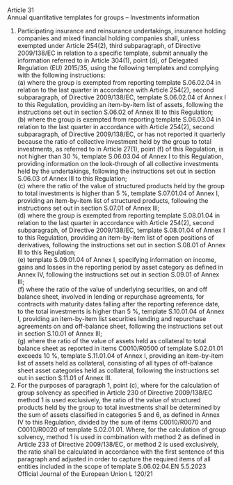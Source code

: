  
Article 31  
Annual quantitative templates for groups – Investments information  
1. Participating insurance and reinsurance undertakings, insurance holding companies and mixed financial holding 
companies shall, unless exempted under Article 254(2), third subparagraph, of Directive 2009/138/EC in relation to a 
specific template, submit annually the information referred to in Article 304(1), point (d), of Delegated Regulation (EU) 
2015/35, using the following templates and complying with the following instructions:  
(a) where the group is exempted from reporting template S.06.02.04 in relation to the last quarter in accordance with 
Article 254(2), second subparagraph, of Directive 2009/138/EC, template S.06.02.04 of Annex I to this Regulation, 
providing an item-by-item list of assets, following the instructions set out in section S.06.02 of Annex III to this 
Regulation;  
(b) where the group is exempted from reporting template S.06.03.04 in relation to the last quarter in accordance with 
Article 254(2), second subparagraph, of Directive 2009/138/EC, or has not reported it quarterly because the ratio of 
collective investment held by the group to total investments, as referred to in Article 27(1), point (f) of this 
Regulation, is not higher than 30 %, template S.06.03.04 of Annex I to this Regulation, providing information 
on the look-through of all collective investments held by the undertakings, following the instructions set out in 
section S.06.03 of Annex III to this Regulation;  
(c) where the ratio of the value of structured products held by the group to total investments is higher than 5 %, 
template S.07.01.04 of Annex I, providing an item-by-item list of structured products, following the instructions set 
out in section S.07.01 of Annex III;  
(d) where the group is exempted from reporting template S.08.01.04 in relation to the last quarter in accordance with 
Article 254(2), second subparagraph, of Directive 2009/138/EC, template S.08.01.04 of Annex I to this Regulation, 
providing an item-by-item list of open positions of derivatives, following the instructions set out in section S.08.01 
of Annex III to this Regulation;  
(e) template S.09.01.04 of Annex I, specifying information on income, gains and losses in the reporting period by asset 
category as defined in Annex IV, following the instructions set out in section S.09.01 of Annex III;  
(f) where the ratio of the value of underlying securities, on and off balance sheet, involved in lending or repurchase 
agreements, for contracts with maturity dates falling after the reporting reference date, to the total investments is 
higher than 5 %, template S.10.01.04 of Annex I, providing an item-by-item list securities lending and repurchase 
agreements on and off-balance sheet, following the instructions set out in section S.10.01 of Annex III;  
(g) where the ratio of the value of assets held as collateral to total balance sheet as reported in items C0010/R0500 of 
template S.02.01.01 exceeds 10 %, template S.11.01.04 of Annex I, providing an item-by-item list of assets held as 
collateral, consisting of all types of off-balance sheet asset categories held as collateral, following the instructions set 
out in section S.11.01 of Annex III.  
2. For the purposes of paragraph 1, point (c), where for the calculation of group solvency as specified in Article 230 
of Directive 2009/138/EC method 1 is used exclusively, the ratio of the value of structured products held by the group 
to total investments shall be determined by the sum of assets classified in categories 5 and 6, as defined in Annex IV to 
this Regulation, divided by the sum of items C0010/R0070 and C0010/R0020 of template S.02.01.01. Where, for the 
calculation of group solvency, method 1 is used in combination with method 2 as defined in Article 233 of Directive 
2009/138/EC, or method 2 is used exclusively, the ratio shall be calculated in accordance with the first sentence of this 
paragraph and adjusted in order to capture the required items of all entities included in the scope of template 
S.06.02.04.EN  5.5.2023 Official Journal of the European Union L 120/21